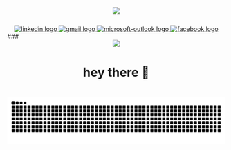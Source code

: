 <div align="center">
  <img height="150" src="https://media.giphy.com/media/M9gbBd9nbDrOTu1Mqx/giphy.gif"  />
</div>

###

<div align="center">
  <a href="https://www.linkedin.com/in/aziz-wardi" target="_blank">
    <img src="https://raw.githubusercontent.com/maurodesouza/profile-readme-generator/master/src/assets/icons/social/linkedin/default.svg" width="37" height="25" alt="linkedin logo"  />
  </a>
  <a href="https://mail.google.com/mail/?view=cm&fs=1&to=wardiaziz2507@gmail.com" target="_blank">
  <img src="https://raw.githubusercontent.com/maurodesouza/profile-readme-generator/master/src/assets/icons/social/gmail/default.svg" width="37" height="25" alt="gmail logo" />
</a>  
  <a href="https://mail.google.com/mail/?view=cm&fs=1&to=aziz.wardi@esprit.tn" target="_blank">
  <img src="https://raw.githubusercontent.com/maurodesouza/profile-readme-generator/master/src/assets/icons/social/microsoft-outlook/default.svg" width="37" height="25" alt="microsoft-outlook logo"  />
</a>  
  <a href="https://www.facebook.com/aziz.war.z" target="_blank">
    <img src="https://raw.githubusercontent.com/maurodesouza/profile-readme-generator/master/src/assets/icons/social/facebook/default.svg" width="37" height="25" alt="facebook logo"  />
  </a>
</div>
###

<div align="center">
  <img src="https://visitor-badge.laobi.icu/badge?page_id=wardiaziz.wardiaziz&"  />
</div>

###

###

<h1 align="center">hey there 👋</h1>

###
###

<br clear="both">

<img src="https://raw.githubusercontent.com/azizwardi/azizwardi/output/snake.svg" alt="Snake animation" />

###

